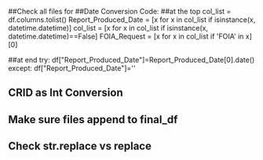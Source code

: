 ##Check all files for
##Date Conversion Code:
##at the top
    col_list = df.columns.tolist()
    Report_Produced_Date = [x for x in col_list if isinstance(x, datetime.datetime)]
    col_list = [x for x in col_list if isinstance(x, datetime.datetime)==False]
    FOIA_Request = [x for x in col_list if 'FOIA' in x][0]

##at end
try:
      df["Report_Produced_Date"]=Report_Produced_Date[0].date()
  except:
      df["Report_Produced_Date"]=''

## CRID as Int Conversion

## Make sure files append to final_df

## Check str.replace vs replace

##
